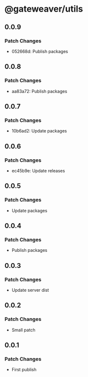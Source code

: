 # @gateweaver/utils

## 0.0.9

### Patch Changes

- 052668d: Publish packages

## 0.0.8

### Patch Changes

- aa83a72: Publish packages

## 0.0.7

### Patch Changes

- 10b6ad2: Update packages

## 0.0.6

### Patch Changes

- ec45b9e: Update releases

## 0.0.5

### Patch Changes

- Update packages

## 0.0.4

### Patch Changes

- Publish packages

## 0.0.3

### Patch Changes

- Update server dist

## 0.0.2

### Patch Changes

- Small patch

## 0.0.1

### Patch Changes

- First publish
